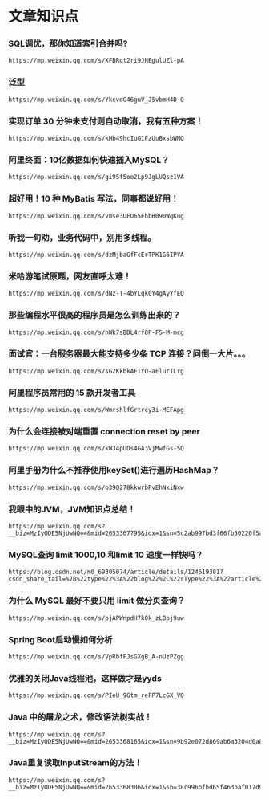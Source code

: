 # 文章知识点



### SQL调优，那你知道索引合并吗?

```
https://mp.weixin.qq.com/s/XFBRqt2ri9JNEgulUZl-pA
```

### 泛型

```
https://mp.weixin.qq.com/s/YkcvdG46guV_J5vbmH4D-Q
```

### 实现订单 30 分钟未支付则自动取消，我有五种方案！

```
https://mp.weixin.qq.com/s/kHb49hcIuG1FzUuBxsbWMQ
```

### 阿里终面：10亿数据如何快速插入MySQL？

```
https://mp.weixin.qq.com/s/gi9Sf5oo2Lp9JgLUQsz1VA
```

### 超好用！10 种 MyBatis 写法，同事都说好用！

```
https://mp.weixin.qq.com/s/vmse3UEO65EhbB090WqKug
```

### 听我一句劝，业务代码中，别用多线程。

```
https://mp.weixin.qq.com/s/dzMjbaGfFcErTPK1G6IPYA
```

### 米哈游笔试原题，网友直呼太难！

```
https://mp.weixin.qq.com/s/dNz-T-4bYLqk0Y4gAyYfEQ
```

### 那些编程水平很高的程序员是怎么训练出来的？

```
https://mp.weixin.qq.com/s/hWk7sBDL4rf8P-F5-M-mcg
```

### 面试官：一台服务器最大能支持多少条 TCP 连接？问倒一大片。。。

```
https://mp.weixin.qq.com/s/sG2KkbkAFIYO-aElur1Lrg
```

### 阿里程序员常用的 15 款开发者工具

```
https://mp.weixin.qq.com/s/WmrshlfGrtrcy3i-MEFApg
```

### 为什么会连接被对端重置 connection reset by peer

```
https://mp.weixin.qq.com/s/kWJ4pUDs4GA3VjMwfGs-5Q
```

### 阿里手册为什么不推荐使用keySet()进行遍历HashMap？

```
https://mp.weixin.qq.com/s/o39Q278kkwrbPvEhNxiNxw
```

### 我眼中的JVM，JVM知识点总结！

```
https://mp.weixin.qq.com/s?__biz=MzIyODE5NjUwNQ==&mid=2653367795&idx=1&sn=5c2ab997bd3f66fb50220f5a71b8aa6c&chksm=f3862405c4f1ad137269de8a776b409dc8019fcdbc2b1b21393af14ecb54a8dc2975b33c82d8&mpshare=1&scene=2&srcid=1212mwLXaI9bWT6cwXFFw5T7&sharer_shareinfo=5f065435ed079d68aae51f3befa058f4&sharer_shareinfo_first=5f065435ed079d68aae51f3befa058f4#rd
```

### MySQL查询 limit 1000,10 和limit 10 速度一样快吗？

```
https://blog.csdn.net/m0_69305074/article/details/124619381?csdn_share_tail=%7B%22type%22%3A%22blog%22%2C%22rType%22%3A%22article%22%2C%22rId%22%3A%22124619381%22%2C%22source%22%3A%22m0_53517143%22%7D&fromshare=blogdetail
```

### 为什么 MySQL 最好不要只用 limit 做分页查询？

```
https://mp.weixin.qq.com/s/pjAPWnpdH7k0k_zLBpj9uw
```

### Spring Boot启动慢如何分析

```
https://mp.weixin.qq.com/s/VpRbfFJsGXgB_A-nUzPZgg
```

### 优雅的关闭Java线程池，这样做才是yyds

```
https://mp.weixin.qq.com/s/PIeU_9Gtm_reFP7LcGX_VQ
```

### Java 中的屠龙之术，修改语法树实战！

```
https://mp.weixin.qq.com/s?__biz=MzIyODE5NjUwNQ==&mid=2653368165&idx=1&sn=9b92e072d869ab6a3204d0a89b0d9d37&chksm=f3862693c4f1af85ce56e6307b068a7108785ce24cc22e12cda9214759d2f560422ffc1b5db0&mpshare=1&scene=2&srcid=1218toAtltBwvHbswfdYIiSI&sharer_shareinfo=248c7a5820807f7b3656c816e3c49bda&sharer_shareinfo_first=248c7a5820807f7b3656c816e3c49bda#rd
```



### Java重复读取InputStream的方法！

```
https://mp.weixin.qq.com/s?__biz=MzIyODE5NjUwNQ==&mid=2653368306&idx=1&sn=38c996bfbd65f463baf017d9ebe6c34c&chksm=f3862604c4f1af12821d658e912f0cce11ff899dfeb4fda5814fe6d56e289911c3a18b4ad59b&mpshare=1&scene=2&srcid=01029BEVWupnw952Tpr8iyHH&sharer_shareinfo=f94d2d188480bd1dfea849d40afed458&sharer_shareinfo_first=f94d2d188480bd1dfea849d40afed458#rd
```





















































































































